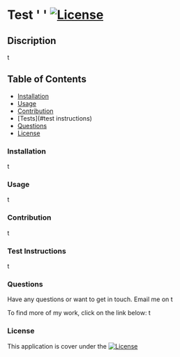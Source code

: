 # Test '             '  [![License](https://img.shields.io/badge/License-Boost_1.0-lightblue.svg)](https://www.boost.org/LICENSE_1_0.txt)
  
## Discription
t

## Table of Contents
* [Installation](#installation)
* [Usage](#usage)
* [Contribution](#contribution)
* [Tests](#test instructions)
* [Questions](#questions)
* [License](#license)

### Installation
t

### Usage
t

### Contribution
t

### Test Instructions
t

### Questions
Have any questions or want to get in touch. Email me on t

To find more of my work, click on the link below:
t

### License
This application is cover under the [![License](https://img.shields.io/badge/License-Boost_1.0-lightblue.svg)](https://www.boost.org/LICENSE_1_0.txt) 
